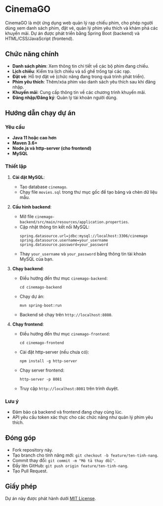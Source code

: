 # CinemaGO

CinemaGO là một ứng dụng web quản lý rạp chiếu phim, cho phép người dùng xem danh sách phim, đặt vé, quản lý phim yêu thích và khám phá các khuyến mãi. Dự án được phát triển bằng Spring Boot (backend) và HTML/CSS/JavaScript (frontend).

## Chức năng chính
- **Danh sách phim**: Xem thông tin chi tiết về các bộ phim đang chiếu.
- **Lịch chiếu**: Kiểm tra lịch chiếu và số ghế trống tại các rạp.
- **Đặt vé**: Hỗ trợ đặt vé (chức năng đang trong quá trình phát triển).
- **Phim yêu thích**: Thêm/xóa phim vào danh sách yêu thích sau khi đăng nhập.
- **Khuyến mãi**: Cung cấp thông tin về các chương trình khuyến mãi.
- **Đăng nhập/Đăng ký**: Quản lý tài khoản người dùng.

## Hướng dẫn chạy dự án

### Yêu cầu
- **Java 11 hoặc cao hơn**
- **Maven 3.6+**
- **Node.js và http-server (cho frontend)**
- **MySQL**

### Thiết lập
1. **Cài đặt MySQL**:
   - Tạo database `cinemago`.
   - Chạy file `movies.sql` trong thư mục gốc để tạo bảng và chèn dữ liệu mẫu.

2. **Cấu hình backend**:
   - Mở file `cinemago-backend/src/main/resources/application.properties`.
   - Cập nhật thông tin kết nối MySQL:
     ```
     spring.datasource.url=jdbc:mysql://localhost:3306/cinemago
     spring.datasource.username=your_username
     spring.datasource.password=your_password
     ```
   - Thay `your_username` và `your_password` bằng thông tin tài khoản MySQL của bạn.

3. **Chạy backend**:
   - Điều hướng đến thư mục `cinemago-backend`:
     ```
     cd cinemago-backend
     ```
   - Chạy dự án:
     ```
     mvn spring-boot:run
     ```
   - Backend sẽ chạy trên `http://localhost:8080`.

4. **Chạy frontend**:
   - Điều hướng đến thư mục `cinemago-frontend`:
     ```
     cd cinemago-frontend
     ```
   - Cài đặt http-server (nếu chưa có):
     ```
     npm install -g http-server
     ```
   - Chạy server frontend:
     ```
     http-server -p 8081
     ```
   - Truy cập `http://localhost:8081` trên trình duyệt.

### Lưu ý
- Đảm bảo cả backend và frontend đang chạy cùng lúc.
- API yêu cầu token xác thực cho các chức năng như quản lý phim yêu thích.

## Đóng góp
- Fork repository này.
- Tạo branch cho tính năng mới: `git checkout -b feature/ten-tinh-nang`.
- Commit thay đổi: `git commit -m "Mô tả thay đổi"`.
- Đẩy lên GitHub: `git push origin feature/ten-tinh-nang`.
- Tạo Pull Request.

## Giấy phép
Dự án này được phát hành dưới [MIT License](LICENSE).